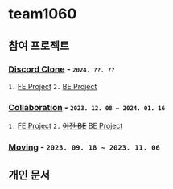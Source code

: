 # team1060

## 참여 프로젝트

### [Discord Clone](https://github.com/team1060) - <small>`2024. ??. ??`</small>
`1.` [FE Project](https://github.com/team1060/discord_frontend)
`2.` [BE Project](https://github.com/jungyeon53/discord_backend)

### [Collaboration](https://github.com/team1060/collaboration) - <small>`2023. 12. 08 ~ 2024. 01. 16`</small>
`1.` [FE Project](https://github.com/team1060/collaboration_frontend)
`2.` [~~이전 BE~~](https://github.com/team1060/collaboration_backend) [BE Project](https://github.com/jungyeon53/collaboration_backend) 

### [Moving](https://github.com/team1060/moving) - `2023. 09. 18 ~ 2023. 11. 06`</small>

## 개인 문서
